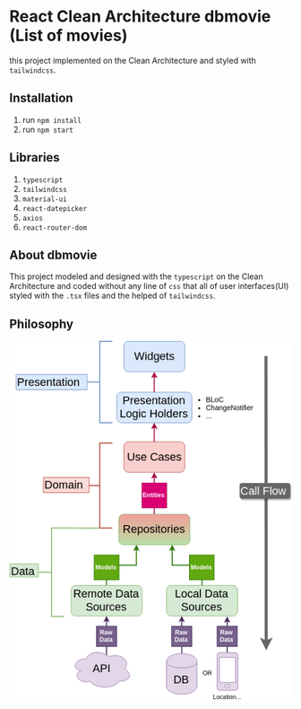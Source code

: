 # React Clean Architecture dbmovie (List of movies)

this project implemented on the Clean Architecture and styled with `tailwindcss`.

## Installation
1. run `npm install`
2. run `npm start`

## Libraries
1. `typescript`
3. `tailwindcss`
4. `material-ui`
5. `react-datepicker`
6. `axios`
7. `react-router-dom`

## About dbmovie
This project modeled and designed with the `typescript` on the Clean Architecture and coded without any line of `css` that all of user interfaces(UI) styled with the `.tsx` files and the helped of `tailwindcss`.

## Philosophy

![alt text](clean.webp)

